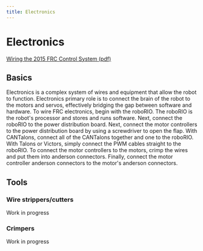 ```yaml
---
title: Electronics
---
```

# Electronics
[Wiring the 2015 FRC Control System (pdf)](https://docs.google.com/viewer?a=v&pid=sites&srcid=ZGVmYXVsdGRvbWFpbnxzcGFydGFib3Rzd2lraXxneDo1YjNlNTI5M2JhZTZiN2Fk)

## Basics
Electronics is a complex system of wires and equipment that allow the robot to function. Electronics primary role is to connect the brain of the robot to the motors and servos, effectively bridging the gap between software and hardware. To wire FRC electronics, begin with the roboRIO. The roboRIO is the robot's processor and stores and runs software. Next, connect the roboRIO to the power distribution board. Next, connect the motor controllers to the power distribution board by using a screwdriver to open the flap. With CANTalons, connect all of the CANTalons together and one to the roboRIO. With Talons or Victors, simply connect the PWM cables straight to the roboRIO. To connect the motor controllers to the motors, crimp the wires and put them into anderson connectors. Finally, connect the motor controller anderson connectors to the motor's anderson connectors.

## Tools

### Wire strippers/cutters
Work in progress

### Crimpers
Work in progress
